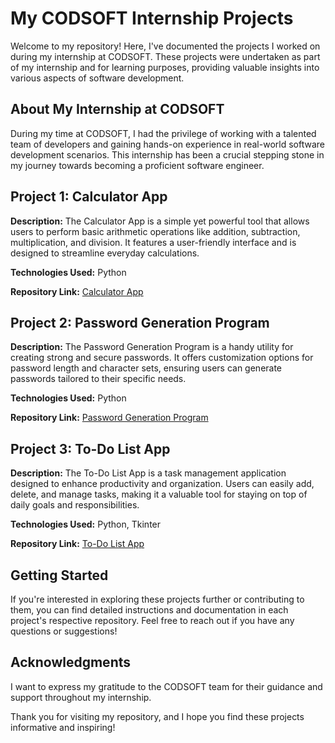 # My CODSOFT Internship Projects

Welcome to my repository! Here, I've documented the projects I worked on during my internship at CODSOFT. These projects were undertaken as part of my internship and for learning purposes, providing valuable insights into various aspects of software development.

## About My Internship at CODSOFT

During my time at CODSOFT, I had the privilege of working with a talented team of developers and gaining hands-on experience in real-world software development scenarios. This internship has been a crucial stepping stone in my journey towards becoming a proficient software engineer.

## Project 1: Calculator App

**Description:** The Calculator App is a simple yet powerful tool that allows users to perform basic arithmetic operations like addition, subtraction, multiplication, and division. It features a user-friendly interface and is designed to streamline everyday calculations.

**Technologies Used:** Python

**Repository Link:** [Calculator App](https://github.com/aliahsenofficial/CODSOFT/blob/main/calculator.py)

## Project 2: Password Generation Program

**Description:** The Password Generation Program is a handy utility for creating strong and secure passwords. It offers customization options for password length and character sets, ensuring users can generate passwords tailored to their specific needs.

**Technologies Used:** Python

**Repository Link:** [Password Generation Program](https://github.com/aliahsenofficial/CODSOFT/blob/main/password_generator.py)

## Project 3: To-Do List App

**Description:** The To-Do List App is a task management application designed to enhance productivity and organization. Users can easily add, delete, and manage tasks, making it a valuable tool for staying on top of daily goals and responsibilities.

**Technologies Used:** Python, Tkinter

**Repository Link:** [To-Do List App](https://github.com/aliahsenofficial/CODSOFT/blob/main/ToDoList_GUI.py)

## Getting Started

If you're interested in exploring these projects further or contributing to them, you can find detailed instructions and documentation in each project's respective repository. Feel free to reach out if you have any questions or suggestions!

## Acknowledgments

I want to express my gratitude to the CODSOFT team for their guidance and support throughout my internship.

Thank you for visiting my repository, and I hope you find these projects informative and inspiring!
